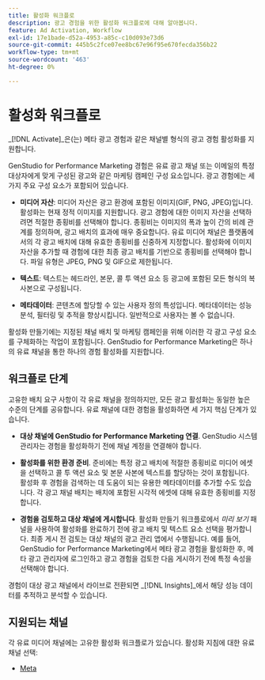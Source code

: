 ```yaml
---
title: 활성화 워크플로
description: 광고 경험을 위한 활성화 워크플로에 대해 알아봅니다.
feature: Ad Activation, Workflow
exl-id: 17e1bade-d52a-4953-a85c-c10d093e73d6
source-git-commit: 445b5c2fce07ee8bc67e96f95e670fecda356b22
workflow-type: tm+mt
source-wordcount: '463'
ht-degree: 0%

---
```


# 활성화 워크플로

_[!DNL Activate]_은(는) 메타 광고 경험과 같은 채널별 형식의 광고 경험 활성화를 지원합니다.

GenStudio for Performance Marketing 경험은 유료 광고 채널 또는 이메일의 특정 대상자에게 맞게 구성된 광고와 같은 마케팅 캠페인 구성 요소입니다. 광고 경험에는 세 가지 주요 구성 요소가 포함되어 있습니다.

* **미디어 자산**: 미디어 자산은 광고 환경에 포함된 이미지(GIF, PNG, JPEG)입니다. 활성화는 현재 정적 이미지를 지원합니다.
광고 경험에 대한 이미지 자산을 선택하려면 적절한 종횡비를 선택해야 합니다. 종횡비는 이미지의 폭과 높이 간의 비례 관계를 정의하며, 광고 배치의 효과에 매우 중요합니다. 유료 미디어 채널은 플랫폼에서의 각 광고 배치에 대해 유효한 종횡비를 신중하게 지정합니다. 활성화에 이미지 자산을 추가할 때 경험에 대한 최종 광고 배치를 기반으로 종횡비를 선택해야 합니다. 파일 유형은 JPEG, PNG 및 GIF으로 제한됩니다.

* **텍스트**: 텍스트는 헤드라인, 본문, 콜 투 액션 요소 등 광고에 포함된 모든 형식의 복사본으로 구성됩니다.

* **메타데이터**: 콘텐츠에 할당할 수 있는 사용자 정의 특성입니다. 메타데이터는 성능 분석, 필터링 및 추적을 향상시킵니다. 일반적으로 사용자는 볼 수 없습니다.

활성화 만들기에는 지정된 채널 배치 및 마케팅 캠페인을 위해 이러한 각 광고 구성 요소를 구체화하는 작업이 포함됩니다. GenStudio for Performance Marketing은 하나의 유료 채널을 통한 하나의 경험 활성화를 지원합니다.

## 워크플로 단계

고유한 배치 요구 사항이 각 유료 채널을 정의하지만, 모든 광고 활성화는 동일한 높은 수준의 단계를 공유합니다. 유료 채널에 대한 경험을 활성화하면 세 가지 핵심 단계가 있습니다.

* **대상 채널에 GenStudio for Performance Marketing 연결**. GenStudio 시스템 관리자는 경험을 활성화하기 전에 채널 계정을 연결해야 합니다.

* **활성화를 위한 환경 준비**. 준비에는 특정 광고 배치에 적절한 종횡비로 미디어 에셋을 선택하고 콜 투 액션 요소 및 본문 사본에 텍스트를 할당하는 것이 포함됩니다. 활성화 후 경험을 검색하는 데 도움이 되는 유용한 메타데이터를 추가할 수도 있습니다. 각 광고 채널 배치는 배치에 포함된 시각적 에셋에 대해 유효한 종횡비를 지정합니다.

* **경험을 검토하고 대상 채널에 게시합니다**.  활성화 만들기 워크플로에서 _미리 보기_ 패널을 사용하여 활성화를 완료하기 전에 광고 배치 및 텍스트 요소 선택을 평가합니다. 최종 게시 전 검토는 대상 채널의 광고 관리 앱에서 수행됩니다. 예를 들어, GenStudio for Performance Marketing에서 메타 광고 경험을 활성화한 후, 메타 광고 관리자에 로그인하고 광고 경험을 검토한 다음 게시하기 전에 특정 속성을 선택해야 합니다.

경험이 대상 광고 채널에서 라이브로 전환되면 _[!DNL Insights]_에서 해당 성능 데이터를 추적하고 분석할 수 있습니다.

## 지원되는 채널

각 유료 미디어 채널에는 고유한 활성화 워크플로가 있습니다. 활성화 지침에 대한 유료 채널 선택:

* [Meta](activate-meta-ad.md)
